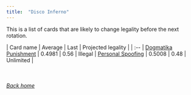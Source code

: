 ```yaml
---
title:  "Disco Inferno"
---
```


This is a list of cards that are likely to change legality before the next rotation.

| Card name | Average | Last | Projected legality |
| :-- |
[Dogmatika Punishment](https://db.ygoprodeck.com/card/?search=Dogmatika%20Punishment) | 0.4981 | 0.56 | Illegal |
[Personal Spoofing](https://db.ygoprodeck.com/card/?search=Personal%20Spoofing) | 0.5008 | 0.48 | Unlimited |

<br>

###### [Back home](index)